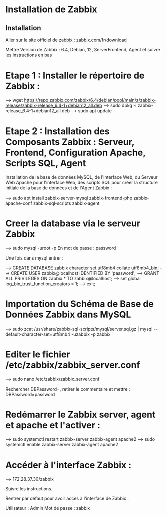 # Installation de Zabbix

## Installation

Aller sur le site officiel de zabbix : zabbix.com/fr/download

Mettre Version de Zabbix : 6.4, Debian, 12, ServerFrontend, Agent et suivre les instructions en bas

# Etape 1 : Installer le répertoire de Zabbix :

--> wget https://repo.zabbix.com/zabbix/6.4/debian/pool/main/z/zabbix-release/zabbix-release_6.4-1+debian12_all.deb
--> sudo dpkg -i zabbix-release_6.4-1+debian12_all.deb
--> sudo apt update

# Etape 2 : Installation des Composants Zabbix : Serveur, Frontend, Configuration Apache, Scripts SQL, Agent 

Installation de la base de données MySQL, de l'interface Web, du Serveur Web Apache pour l'interface Web, des scripts SQL pour créer la structure initiale de la base de données et de l'Agent Zabbix : 

--> sudo apt install zabbix-server-mysql zabbix-frontend-php zabbix-apache-conf zabbix-sql-scripts zabbix-agent

# Creer la database via le serveur Zabbix

--> sudo mysql -uroot -p
En mot de passe : password

Une fois dans mysql entrer :

--> CREATE DATABASE zabbix character set utf8mb4 collate utf8mb4_bin;
--> CREATE USER zabbix@localhost IDENTIFIED BY 'password';
--> GRANT ALL PRIVILEGES ON zabbix.* TO zabbix@localhost;
--> set global log_bin_trust_function_creators = 1;
--> exit;

# Importation du Schéma de Base de Données Zabbix dans MySQL

--> sudo zcat /usr/share/zabbix-sql-scripts/mysql/server.sql.gz | mysql --default-character-set=utf8mb4 -uzabbix -p zabbix

# Editer le fichier /etc/zabbix/zabbix_server.conf

--> sudo nano /etc/zabbix/zabbix_server.conf

Rechercher DBPassword=, retirer le commentaire et mettre :
DBPassword=password

# Redémarrer le Zabbix server, agent et apache et l'activer :

--> sudo systemctl restart zabbix-server zabbix-agent apache2
--> sudo systemctl enable zabbix-server zabbix-agent apache2

# Accéder à l'interface Zabbix :

--> 172.28.37.30/zabbix

Suivre les instructions.

Rentrer par défaut pour avoir accès à l'interface de Zabbix :

Utilisateur : Admin
Mot de passe : zabbix
